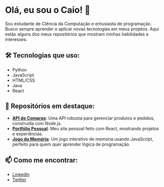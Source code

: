 # Olá, eu sou o Caio! 👋

Sou estudante de Ciência da Computação e entusiasta de programação. Busco sempre aprender e aplicar novas tecnologias em meus projetos. Aqui estão alguns dos meus repositórios que mostram minhas habilidades e interesses:

## 🛠️ Tecnologias que uso:
- Python
- JavaScript
- HTML/CSS
- Java
- React

## 🚀 Repositórios em destaque:
- [**API de Compras**](https://github.com/cocaioo/api-de-compras): Uma API robusta para gerenciar produtos e pedidos, construída com Node.js.
- [**Portfólio Pessoal**](https://github.com/cocaioo/portifolio): Meu site pessoal feito com React, mostrando projetos e experiências.
- [**Jogo da Memória**](https://github.com/cocaioo/jogo-da-memoria): Um jogo interativo de memória usando JavaScript, perfeito para quem quer aprender lógica de programação.

## 📫 Como me encontrar:
- [LinkedIn](https://www.linkedin.com/in/seulinkedin)
- [Twitter](https://twitter.com/seutwitter)
